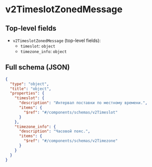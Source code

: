 # v2TimeslotZonedMessage

## Top-level fields
- `v2TimeslotZonedMessage` (top-level fields):
  - `timeslot`: `object`
  - `timezone_info`: `object`

## Full schema (JSON)
```json
{
  "type": "object",
  "title": "object",
  "properties": {
    "timeslot": {
      "description": "Интервал поставки по местному времени.",
      "items": {
        "$ref": "#/components/schemas/v2Timeslot"
      }
    },
    "timezone_info": {
      "description": "Часовой пояс.",
      "items": {
        "$ref": "#/components/schemas/v2Timezone"
      }
    }
  }
}
```
